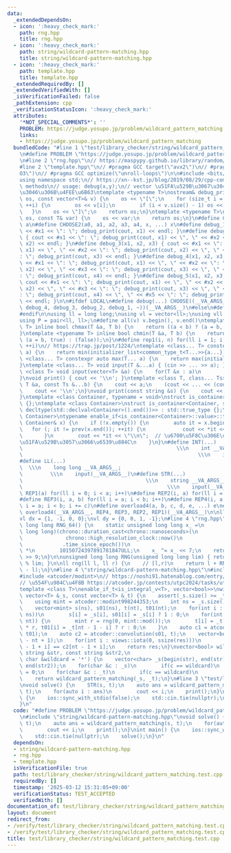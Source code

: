 ```yaml
---
data:
  _extendedDependsOn:
  - icon: ':heavy_check_mark:'
    path: rng.hpp
    title: rng.hpp
  - icon: ':heavy_check_mark:'
    path: string/wildcard-pattern-matching.hpp
    title: string/wildcard-pattern-matching.hpp
  - icon: ':heavy_check_mark:'
    path: template.hpp
    title: template.hpp
  _extendedRequiredBy: []
  _extendedVerifiedWith: []
  _isVerificationFailed: false
  _pathExtension: cpp
  _verificationStatusIcon: ':heavy_check_mark:'
  attributes:
    '*NOT_SPECIAL_COMMENTS*': ''
    PROBLEM: https://judge.yosupo.jp/problem/wildcard_pattern_matching
    links:
    - https://judge.yosupo.jp/problem/wildcard_pattern_matching
  bundledCode: "#line 1 \"test/library_checker/string/wildcard_pattern_matching.test.cpp\"\
    \n#define PROBLEM \"https://judge.yosupo.jp/problem/wildcard_pattern_matching\"\
    \n#line 2 \"rng.hpp\"\n// https://maspypy.github.io/library/random/base.hpp\n\
    #line 2 \"template.hpp\"\n// #pragma GCC target(\"avx2\")\n// #pragma GCC optimize(\"\
    O3\")\n// #pragma GCC optimize(\"unroll-loops\")\n\n#include <bits/stdc++.h>\n\
    using namespace std;\n// https://xn--kst.jp/blog/2019/08/29/cpp-comp/\n// debug\
    \ methods\n// usage: debug(x,y);\n// vector \u51FA\u529B\u3067\u304D\u308B\u3088\
    \u3046\u306B\u4FEE\u6B63\ntemplate <typename T>\nostream& debug_print(ostream&\
    \ os, const vector<T>& v) {\n    os << \"[\";\n    for (size_t i = 0; i < v.size();\
    \ ++i) {\n        os << v[i];\n        if (i < v.size() - 1) os << \", \";\n \
    \   }\n    os << \"]\";\n    return os;\n}\ntemplate <typename T>\nostream& debug_print(ostream&\
    \ os, const T& var) {\n    os << var;\n    return os;\n}\n#define CHOOSE(a) CHOOSE2\
    \ a\n#define CHOOSE2(a0, a1, a2, a3, a4, x, ...) x\n#define debug_1(x1) { cout\
    \ << #x1 << \": \"; debug_print(cout, x1) << endl; }\n#define debug_2(x1, x2)\
    \ { cout << #x1 << \": \"; debug_print(cout, x1) << \", \" << #x2 << \": \"; debug_print(cout,\
    \ x2) << endl; }\n#define debug_3(x1, x2, x3) { cout << #x1 << \": \"; debug_print(cout,\
    \ x1) << \", \" << #x2 << \": \"; debug_print(cout, x2) << \", \" << #x3 << \"\
    : \"; debug_print(cout, x3) << endl; }\n#define debug_4(x1, x2, x3, x4) { cout\
    \ << #x1 << \": \"; debug_print(cout, x1) << \", \" << #x2 << \": \"; debug_print(cout,\
    \ x2) << \", \" << #x3 << \": \"; debug_print(cout, x3) << \", \" << #x4 << \"\
    : \"; debug_print(cout, x4) << endl; }\n#define debug_5(x1, x2, x3, x4, x5) {\
    \ cout << #x1 << \": \"; debug_print(cout, x1) << \", \" << #x2 << \": \"; debug_print(cout,\
    \ x2) << \", \" << #x3 << \": \"; debug_print(cout, x3) << \", \" << #x4 << \"\
    : \"; debug_print(cout, x4) << \", \" << #x5 << \": \"; debug_print(cout, x5)\
    \ << endl; }\n\n#ifdef LOCAL\n#define debug(...) CHOOSE((__VA_ARGS__, debug_5,\
    \ debug_4, debug_3, debug_2, debug_1, ~))(__VA_ARGS__)\n#else\n#define debug(...)\n\
    #endif\n\nusing ll = long long;\nusing vl = vector<ll>;\nusing vll = vector<vl>;\n\
    using P = pair<ll, ll>;\n#define all(v) v.begin(), v.end()\ntemplate <typename\
    \ T> inline bool chmax(T &a, T b) {\n    return ((a < b) ? (a = b, true) : (false));\n\
    }\ntemplate <typename T> inline bool chmin(T &a, T b) {\n    return ((a > b) ?\
    \ (a = b, true) : (false));\n}\n#define rep1(i, n) for(ll i = 1; i <= ((ll)n);\
    \ ++i)\n// https://trap.jp/post/1224/\ntemplate <class... T> constexpr auto min(T...\
    \ a) {\n    return min(initializer_list<common_type_t<T...>>{a...});\n}\ntemplate\
    \ <class... T> constexpr auto max(T... a) {\n    return max(initializer_list<common_type_t<T...>>{a...});\n\
    }\ntemplate <class... T> void input(T &...a) { (cin >> ... >> a); }\ntemplate\
    \ <class T> void input(vector<T> &a) {\n    for(T &x : a)\n        cin >> x;\n\
    }\nvoid print() { cout << '\\n'; }\ntemplate <class T, class... Ts> void print(const\
    \ T &a, const Ts &...b) {\n    cout << a;\n    (cout << ... << (cout << ' ', b));\n\
    \    cout << '\\n';\n}\nvoid print(const string &s) {\n    cout << s << '\\n';\n\
    }\ntemplate <class Container, typename = void>\nstruct is_container : std::false_type\
    \ {};\ntemplate <class Container>\nstruct is_container<Container, std::void_t<decltype(std::declval<Container>().begin()),\
    \ decltype(std::declval<Container>().end())>> : std::true_type {};\ntemplate <class\
    \ Container>\ntypename enable_if<is_container<Container>::value>::type print(const\
    \ Container& x) {\n    if (!x.empty()) {\n        auto it = x.begin();\n     \
    \   for (; it != prev(x.end()); ++it) {\n            cout << *it << \" \";\n \
    \       }\n        cout << *it << \"\\n\";  // \u6700\u5F8C\u306E\u8981\u7D20\u3092\
    \u51FA\u529B\u3057\u3066\u6539\u884C\n    }\n}\n#define INT(...)             \
    \                                                  \\\n    int __VA_ARGS__;  \
    \                                                         \\\n    input(__VA_ARGS__)\n\
    #define LL(...)                                                              \
    \  \\\n    long long __VA_ARGS__;                                            \
    \         \\\n    input(__VA_ARGS__)\n#define STR(...)                       \
    \                                        \\\n    string __VA_ARGS__;         \
    \                                               \\\n    input(__VA_ARGS__)\n#define\
    \ REP1(a) for(ll i = 0; i < a; i++)\n#define REP2(i, a) for(ll i = 0; i < a; i++)\n\
    #define REP3(i, a, b) for(ll i = a; i < b; i++)\n#define REP4(i, a, b, c) for(ll\
    \ i = a; i < b; i += c)\n#define overload4(a, b, c, d, e, ...) e\n#define rep(...)\
    \ overload4(__VA_ARGS__, REP4, REP3, REP2, REP1)(__VA_ARGS__)\n\nll inf = 3e18;\n\
    vl dx = {1, -1, 0, 0};\nvl dy = {0, 0, 1, -1};\n#line 4 \"rng.hpp\"\nunsigned\
    \ long long RNG_64() {\n    static unsigned long long x_ =\n        (unsigned\
    \ long long)(chrono::duration_cast<chrono::nanoseconds>(\n                   \
    \              chrono::high_resolution_clock::now()\n                        \
    \             .time_since_epoch())\n                                 .count())\
    \ *\n        10150724397891781847ULL;\n    x_ ^= x_ << 7;\n    return x_ ^= x_\
    \ >> 9;\n}\n\nunsigned long long RNG(unsigned long long lim) { return RNG_64()\
    \ % lim; }\n\nll rng(ll l, ll r) {\n    // [l,r)\n    return l + RNG_64() % (r\
    \ - l);\n}\n#line 4 \"string/wildcard-pattern-matching.hpp\"\n#include <atcoder/convolution>\n\
    #include <atcoder/modint>\n// https://noshi91.hatenablog.com/entry/2024/05/26/060854\n\
    // \u554F\u984C\u4F8B https://atcoder.jp/contests/utpc2024/tasks/utpc2024_k\n\
    template <class T>\nenable_if_t<is_integral_v<T>, vector<bool>>\nwildcard_pattern_matching(const\
    \ vector<T> &_s, const vector<T> &_t) {\n    assert(_s.size() >= _t.size());\n\
    \    using mint = atcoder::modint998244353;\n    int ns = _s.size(), nt = _t.size();\n\
    \    vector<mint> s(ns), s01(ns), t(nt), t01(nt);\n    for(int i : views::iota(0,\
    \ ns))\n        s[i] = _s[i], s01[i] = _s[i] ? 1 : 0;\n    for(int i : views::iota(0,\
    \ nt)) {\n        mint r = rng(0, mint::mod());\n        t[i] = _t[nt - 1 - i]\
    \ * r, t01[i] = _t[nt - 1 - i] ? r : 0;\n    }\n    auto c1 = atcoder::convolution(s,\
    \ t01);\n    auto c2 = atcoder::convolution(s01, t);\n    vector<bool> res(ns\
    \ - nt + 1);\n    for(int i : views::iota(0, ssize(res)))\n        res[i] = c1[nt\
    \ - 1 + i] == c2[nt - 1 + i];\n    return res;\n}\nvector<bool> wildcard_pattern_matching(const\
    \ string &str, const string &str2,\n                                       const\
    \ char &wildcard = '*') {\n    vector<char> _s(begin(str), end(str)), _t(begin(str2),\
    \ end(str2));\n    for(char &c : _s)\n        if(c == wildcard)\n            c\
    \ = 0;\n    for(char &c : _t)\n        if(c == wildcard)\n            c = 0;\n\
    \    return wildcard_pattern_matching(_s, _t);\n}\n#line 3 \"test/library_checker/string/wildcard_pattern_matching.test.cpp\"\
    \nvoid solve() {\n    STR(s, t);\n    auto ans = wildcard_pattern_matching(s,\
    \ t);\n    for(auto i : ans)\n        cout << i;\n    print();\n}\nint main()\
    \ {\n    ios::sync_with_stdio(false);\n    std::cin.tie(nullptr);\n    solve();\n\
    }\n"
  code: "#define PROBLEM \"https://judge.yosupo.jp/problem/wildcard_pattern_matching\"\
    \n#include \"string/wildcard-pattern-matching.hpp\"\nvoid solve() {\n    STR(s,\
    \ t);\n    auto ans = wildcard_pattern_matching(s, t);\n    for(auto i : ans)\n\
    \        cout << i;\n    print();\n}\nint main() {\n    ios::sync_with_stdio(false);\n\
    \    std::cin.tie(nullptr);\n    solve();\n}\n"
  dependsOn:
  - string/wildcard-pattern-matching.hpp
  - rng.hpp
  - template.hpp
  isVerificationFile: true
  path: test/library_checker/string/wildcard_pattern_matching.test.cpp
  requiredBy: []
  timestamp: '2025-03-12 15:31:05+09:00'
  verificationStatus: TEST_ACCEPTED
  verifiedWith: []
documentation_of: test/library_checker/string/wildcard_pattern_matching.test.cpp
layout: document
redirect_from:
- /verify/test/library_checker/string/wildcard_pattern_matching.test.cpp
- /verify/test/library_checker/string/wildcard_pattern_matching.test.cpp.html
title: test/library_checker/string/wildcard_pattern_matching.test.cpp
---
```

